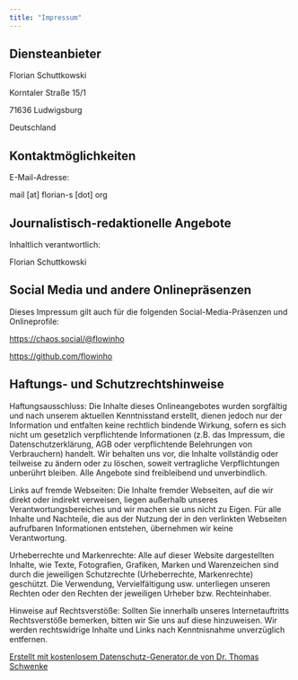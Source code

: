 ```yaml
---
title: "Impressum"
---
```


<h2 id="m46">Diensteanbieter</h2>
<p>Florian Schuttkowski</p>
<p>Korntaler Straße 15/1</p>
<p>71636 Ludwigsburg</p>
<p>Deutschland</p>
<h2 id="m56">Kontaktmöglichkeiten</h2>E-Mail-Adresse: <p>mail [at] florian-s [dot] org</p>
<h2 id="m154">Journalistisch-redaktionelle Angebote</h2>Inhaltlich verantwortlich: <p>Florian Schuttkowski</p>
<h2 id="m172">Social Media und andere Onlinepräsenzen</h2>Dieses Impressum gilt auch für die folgenden Social-Media-Präsenzen und Onlineprofile: 
<p><a href="https://chaos.social/@flowinho" target="_blank">https://chaos.social/@flowinho</a></p>
<p><a href="https://github.com/flowinho" target="_blank">https://github.com/flowinho</a></p>
<h2 id="m65">Haftungs- und Schutzrechtshinweise</h2><p>Haftungsausschluss: Die Inhalte dieses Onlineangebotes wurden sorgfältig und nach unserem aktuellen Kenntnisstand erstellt, dienen jedoch nur der Information und entfalten keine rechtlich bindende Wirkung, sofern es sich nicht um gesetzlich verpflichtende Informationen (z.B. das Impressum, die Datenschutzerklärung, AGB oder verpflichtende Belehrungen von Verbrauchern) handelt. Wir behalten uns vor, die Inhalte vollständig oder teilweise zu ändern oder zu löschen, soweit vertragliche Verpflichtungen unberührt bleiben. Alle Angebote sind freibleibend und unverbindlich.</p>
<p>Links auf fremde Webseiten: Die Inhalte fremder Webseiten, auf die wir direkt oder indirekt verweisen, liegen außerhalb unseres Verantwortungsbereiches und wir machen sie uns nicht zu Eigen. Für alle Inhalte und Nachteile, die aus der Nutzung der in den verlinkten Webseiten aufrufbaren Informationen entstehen, übernehmen wir keine Verantwortung.</p>
<p>Urheberrechte und Markenrechte: Alle auf dieser Website dargestellten Inhalte, wie Texte, Fotografien, Grafiken, Marken und Warenzeichen sind durch die jeweiligen Schutzrechte (Urheberrechte, Markenrechte) geschützt. Die Verwendung, Vervielfältigung usw. unterliegen unseren Rechten oder den Rechten der jeweiligen Urheber bzw. Rechteinhaber.</p>
<p>Hinweise auf Rechtsverstöße: Sollten Sie innerhalb unseres Internetauftritts Rechtsverstöße bemerken, bitten wir Sie uns auf diese hinzuweisen. Wir werden rechtswidrige Inhalte und Links nach Kenntnisnahme unverzüglich entfernen.</p>
<p class="seal"><a href="https://datenschutz-generator.de/" title="Rechtstext von Dr. Schwenke - für weitere Informationen bitte anklicken." target="_blank" rel="noopener noreferrer nofollow">Erstellt mit kostenlosem Datenschutz-Generator.de von Dr. Thomas Schwenke</a></p>

